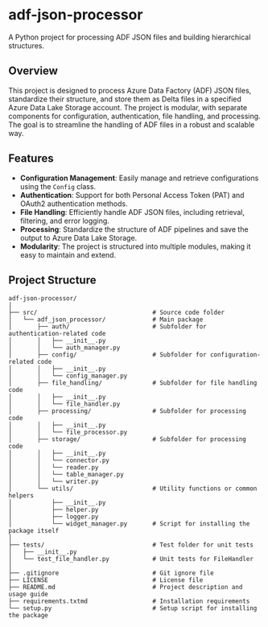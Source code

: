 # adf-json-processor
A Python project for processing ADF JSON files and building hierarchical structures.

## Overview

This project is designed to process Azure Data Factory (ADF) JSON files, standardize their structure, and store them as Delta files in a specified Azure Data Lake Storage account. The project is modular, with separate components for configuration, authentication, file handling, and processing. The goal is to streamline the handling of ADF files in a robust and scalable way.

## Features

- **Configuration Management**: Easily manage and retrieve configurations using the `Config` class.
- **Authentication**: Support for both Personal Access Token (PAT) and OAuth2 authentication methods.
- **File Handling**: Efficiently handle ADF JSON files, including retrieval, filtering, and error logging.
- **Processing**: Standardize the structure of ADF pipelines and save the output to Azure Data Lake Storage.
- **Modularity**: The project is structured into multiple modules, making it easy to maintain and extend.

## Project Structure

```plaintext
adf-json-processor/
│
├── src/                                # Source code folder
│   └── adf_json_processor/             # Main package
│       ├── auth/                       # Subfolder for authentication-related code
│       │   ├── __init__.py
│       │   └── auth_manager.py
│       ├── config/                     # Subfolder for configuration-related code
│       │   ├── __init__.py
│       │   └── config_manager.py
│       ├── file_handling/              # Subfolder for file handling code
│       │   ├── __init__.py
│       │   └── file_handler.py
│       ├── processing/                 # Subfolder for processing code
│       │   ├── __init__.py
│       │   └── file_processor.py
│       ├── storage/                    # Subfolder for processing code
│       │   ├── __init__.py
│       │   └── connector.py
│       │   └── reader.py
│       │   └── table_manager.py
│       │   └── writer.py
│       └── utils/                      # Utility functions or common helpers
│           ├── __init__.py
│           ├── helper.py
│           ├── logger.py
│           └── widget_manager.py       # Script for installing the package itself
│
├── tests/                              # Test folder for unit tests
│   ├── __init__.py
│   └── test_file_handler.py            # Unit tests for FileHandler
│
├── .gitignore                          # Git ignore file
├── LICENSE                             # License file
├── README.md                           # Project description and usage guide
├── requirements.txtmd                  # Installation requirements
└── setup.py                            # Setup script for installing the package